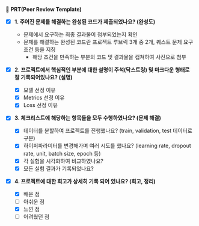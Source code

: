 🔑 **PRT(Peer Review Template)**

- [x]  **1. 주어진 문제를 해결하는 완성된 코드가 제출되었나요? (완성도)**
    - 문제에서 요구하는 최종 결과물이 첨부되었는지 확인
    - 문제를 해결하는 완성된 코드란 프로젝트 루브릭 3개 중 2개, 
    퀘스트 문제 요구조건 등을 지칭
        - 해당 조건을 만족하는 부분의 코드 및 결과물을 캡쳐하여 사진으로 첨부

- [x]  **2. 프로젝트에서 핵심적인 부분에 대한 설명이 주석(닥스트링) 및 마크다운 형태로 잘 기록되어있나요? (설명)**
    - [x]  모델 선정 이유
    - [x]  Metrics 선정 이유
    - [x]  Loss 선정 이유

- [x]  **3. 체크리스트에 해당하는 항목들을 모두 수행하였나요? (문제 해결)**
    - [x]  데이터를 분할하여 프로젝트를 진행했나요? (train, validation, test 데이터로 구분)
    - [x]  하이퍼파라미터를 변경해가며 여러 시도를 했나요? (learning rate, dropout rate, unit, batch size, epoch 등)
    - [x]  각 실험을 시각화하여 비교하였나요?
    - [x]  모든 실험 결과가 기록되었나요?

- [x]  **4. 프로젝트에 대한 회고가 상세히 기록 되어 있나요? (회고, 정리)**
    - [x]  배운 점
    - [ ]  아쉬운 점
    - [x]  느낀 점
    - [ ]  어려웠던 점
